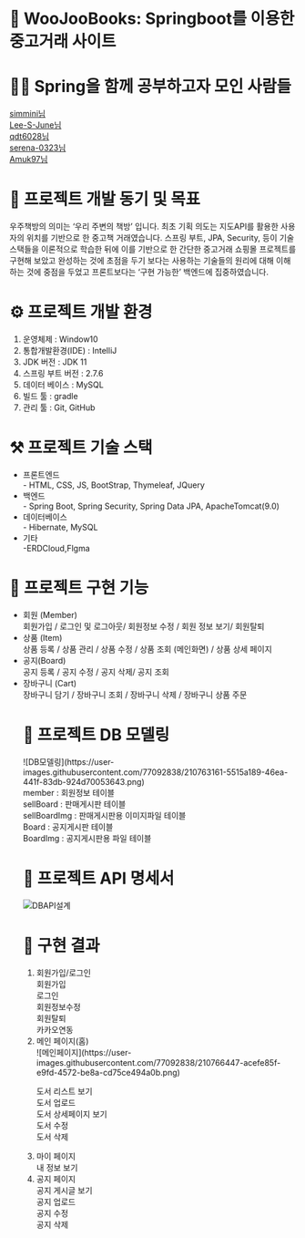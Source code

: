 <h1>📢 WooJooBooks: Springboot를 이용한 중고거래 사이트</h1>

<h1>🙋‍♂️ Spring을 함께 공부하고자 모인 사람들</h1>
<a href="https://github.com/simmini">simmini님</a> <br/>
<a href="https://github.com/Lee-S-June">Lee-S-June님</a><br/>
<a href="https://github.com/qdt6028">qdt6028님</a><br/> 
<a href="https://github.com/serena-0323">serena-0323님</a><br/> 
<a href="https://github.com/Amuk97">Amuk97님</a><br/> 


<h1>🎯 프로젝트 개발 동기 및 목표</h1>
우주책방의 의미는  ‘우리 주변의 책방’ 입니다.
최초 기획 의도는 지도API를 활용한 사용자의 위치를 기반으로 한 중고책 거래였습니다.
스프링 부트, JPA, Security, 등이 기술스택들을 이론적으로 학습한 뒤에 이를 기반으로 한 간단한 중고거래
 쇼핑몰 프로젝트를 구현해 보았고 완성하는 것에 초점을 두기 보다는 사용하는 기술들의 원리에 대해 
이해하는 것에 중점을 두었고 프론트보다는 ‘구현 가능한’ 백엔드에 집중하였습니다.


<h1>⚙️ 프로젝트 개발 환경</h1>
  <ol>
  <li>운영체제 : Window10</li>
  <li>통합개발환경(IDE) : IntelliJ</li>
  <li>JDK 버전 : JDK 11</li>
  <li>스프링 부트 버전 : 2.7.6 </li>
  <li>데이터 베이스 : MySQL</li>
  <li>빌드 툴 : gradle</li>
  <li>관리 툴 : Git, GitHub</li>
 </ol>
 
 
<h1>⚒️ 프로젝트 기술 스택</h1>
<ul>
  <li>프론트엔드</li>
- HTML, CSS, JS, BootStrap, Thymeleaf, JQuery
<li>백엔드</li>
- Spring Boot, Spring Security, Spring Data JPA, ApacheTomcat(9.0)
<li>데이터베이스</li>
- Hibernate, MySQL
<li>기타</li>
-ERDCloud,Flgma
 </ul>

<h1>📜 프로젝트 구현 기능</h1>
<ul>
<li>회원 (Member)<br/></li>
회원가입 / 로그인 및 로그아웃/ 회원정보 수정 / 회원 정보 보기/ 회원탈퇴<br/>

<li>상품 (Item)<br/></li>
상품 등록 / 상품 관리 / 상품 수정 / 상품 조회 (메인화면) / 상품 상세 페이지<br/>

<li>공지(Board)<br/></li>
공지 등록 / 공지 수정 / 공지 삭제/ 공지 조회<br/>

<li>장바구니 (Cart)<br/></li>
장바구니 담기 / 장바구니 조회 / 장바구니 삭제 / 장바구니 상품 주문<br/>


<h1>📂 프로젝트 DB 모델링</h1>
![DB모델링](https://user-images.githubusercontent.com/77092838/210763161-5515a189-46ea-441f-83db-924d70053643.png)

<br/>
member : 회원정보 테이블</br>
sellBoard : 판매게시판 테이블</br>
sellBoardImg : 판매게시판용 이미지파일 테이블</br>
Board : 공지게시판 테이블</br>
BoardImg : 공지게시판용 파일 테이블</br>


<h1>📜 프로젝트 API 명세서</h1>

![DBAPI설계](https://user-images.githubusercontent.com/77092838/210763757-105df151-104a-403f-a0dc-c1c7fe4c561d.png)


<h1>🎯 구현 결과</h1>
<ol>
 <li>회원가입/로그인</li>
 회원가입<br/>
 로그인<br/>
 회원정보수정</br>
 회원탈퇴</br>
 카카오연동</br>

 <li>메인 페이지(홈)</li>
 ![메인페이지](https://user-images.githubusercontent.com/77092838/210766447-acefe85f-e9fd-4572-be8a-cd75ce494a0b.png)

 도서 리스트 보기<br/>
 도서 업로드<br/>
 도서 상세페이지 보기<br/>
 도서 수정</br>
 도서 삭제</br>
 
 <li>마이 페이지</li>
 <!--좋아요 내역, 판매/구매 내역<br/>-->
 내 정보 보기<br/>
 
 <li>공지 페이지</li>
 공지 게시글 보기<br/>
 공지 업로드<br/>
 공지 수정<br/>
 공지 삭제<br/>
</ol>
